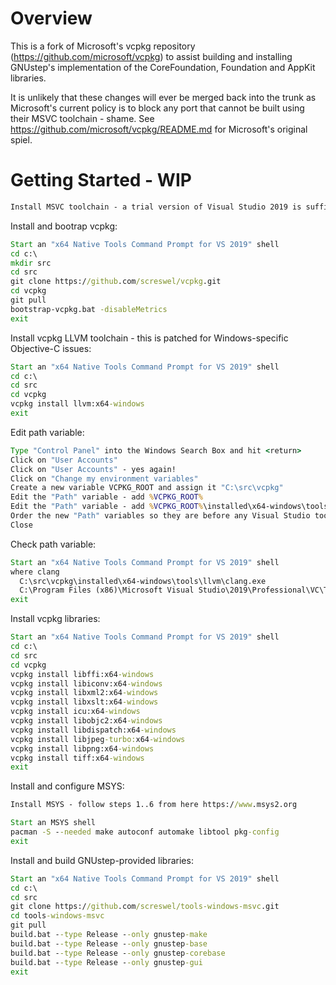 # Overview

This is a fork of Microsoft's vcpkg repository (https://github.com/microsoft/vcpkg) to assist building and installing GNUstep's implementation of the CoreFoundation, Foundation and AppKit libraries.<br>

It is unlikely that these changes will ever be merged back into the trunk as Microsoft's current policy is to block any port that cannot be built using their MSVC toolchain - shame. See https://github.com/microsoft/vcpkg/README.md for Microsoft's original spiel.

# Getting Started - WIP

```cmd
Install MSVC toolchain - a trial version of Visual Studio 2019 is sufficient.
```

Install and bootrap vcpkg:
```cmd
Start an "x64 Native Tools Command Prompt for VS 2019" shell
cd c:\
mkdir src
cd src
git clone https://github.com/screswel/vcpkg.git
cd vcpkg
git pull
bootstrap-vcpkg.bat -disableMetrics
exit
```

Install vcpkg LLVM toolchain - this is patched for Windows-specific Objective-C issues:
```cmd
Start an "x64 Native Tools Command Prompt for VS 2019" shell
cd c:\
cd src
cd vcpkg
vcpkg install llvm:x64-windows
exit
```

Edit path variable:
```cmd
Type "Control Panel" into the Windows Search Box and hit <return>
Click on "User Accounts"
Click on "User Accounts" - yes again!
Click on "Change my environment variables"
Create a new variable VCPKG_ROOT and assign it "C:\src\vcpkg"
Edit the "Path" variable - add %VCPKG_ROOT%
Edit the "Path" variable - add %VCPKG_ROOT%\installed\x64-windows\tools\llvm%
Order the new "Path" variables so they are before any Visual Studio toolchains
Close
```

Check path variable:
```cmd
Start an "x64 Native Tools Command Prompt for VS 2019" shell
where clang
  C:\src\vcpkg\installed\x64-windows\tools\llvm\clang.exe
  C:\Program Files (x86)\Microsoft Visual Studio\2019\Professional\VC\Tools\Llvm\x64\bin\clang.exe
exit
```

Install vcpkg libraries:
```cmd
Start an "x64 Native Tools Command Prompt for VS 2019" shell
cd c:\
cd src
cd vcpkg
vcpkg install libffi:x64-windows
vcpkg install libiconv:x64-windows
vcpkg install libxml2:x64-windows
vcpkg install libxslt:x64-windows
vcpkg install icu:x64-windows
vcpkg install libobjc2:x64-windows
vcpkg install libdispatch:x64-windows
vcpkg install libjpeg-turbo:x64-windows
vcpkg install libpng:x64-windows
vcpkg install tiff:x64-windows
exit
```

Install and configure MSYS:
```cmd
Install MSYS - follow steps 1..6 from here https://www.msys2.org

Start an MSYS shell
pacman -S --needed make autoconf automake libtool pkg-config
exit
```

Install and build GNUstep-provided libraries:
```cmd
Start an "x64 Native Tools Command Prompt for VS 2019" shell
cd c:\
cd src
git clone https://github.com/screswel/tools-windows-msvc.git
cd tools-windows-msvc
git pull
build.bat --type Release --only gnustep-make
build.bat --type Release --only gnustep-base
build.bat --type Release --only gnustep-corebase
build.bat --type Release --only gnustep-gui
exit
```